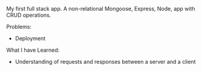 My first full stack app. 
A non-relational Mongoose, Express, Node, app with CRUD operations. 

Problems: 
- Deployment 

What I have Learned: 
- Understanding of requests and responses between a server and a client 
